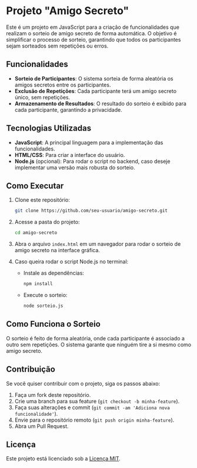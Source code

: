 # Projeto "Amigo Secreto"

Este é um projeto em JavaScript para a criação de funcionalidades que realizam o sorteio de amigo secreto de forma automática. O objetivo é simplificar o processo de sorteio, garantindo que todos os participantes sejam sorteados sem repetições ou erros.

## Funcionalidades

- **Sorteio de Participantes**: O sistema sorteia de forma aleatória os amigos secretos entre os participantes.
- **Exclusão de Repetições**: Cada participante terá um amigo secreto único, sem repetições.
- **Armazenamento de Resultados**: O resultado do sorteio é exibido para cada participante, garantindo a privacidade.

## Tecnologias Utilizadas

- **JavaScript**: A principal linguagem para a implementação das funcionalidades.
- **HTML/CSS**: Para criar a interface do usuário.
- **Node.js** (opcional): Para rodar o script no backend, caso deseje implementar uma versão mais robusta do sorteio.

## Como Executar

1. Clone este repositório:
    ```bash
    git clone https://github.com/seu-usuario/amigo-secreto.git
    ```

2. Acesse a pasta do projeto:
    ```bash
    cd amigo-secreto
    ```

3. Abra o arquivo `index.html` em um navegador para rodar o sorteio de amigo secreto na interface gráfica.

4. Caso queira rodar o script Node.js no terminal:
    - Instale as dependências:
      ```bash
      npm install
      ```

    - Execute o sorteio:
      ```bash
      node sorteio.js
      ```

## Como Funciona o Sorteio

O sorteio é feito de forma aleatória, onde cada participante é associado a outro sem repetições. O sistema garante que ninguém tire a si mesmo como amigo secreto.

## Contribuição

Se você quiser contribuir com o projeto, siga os passos abaixo:

1. Faça um fork deste repositório.
2. Crie uma branch para sua feature (`git checkout -b minha-feature`).
3. Faça suas alterações e commit (`git commit -am 'Adiciona nova funcionalidade'`).
4. Envie para o repositório remoto (`git push origin minha-feature`).
5. Abra um Pull Request.

## Licença

Este projeto está licenciado sob a [Licença MIT](https://opensource.org/licenses/MIT).
